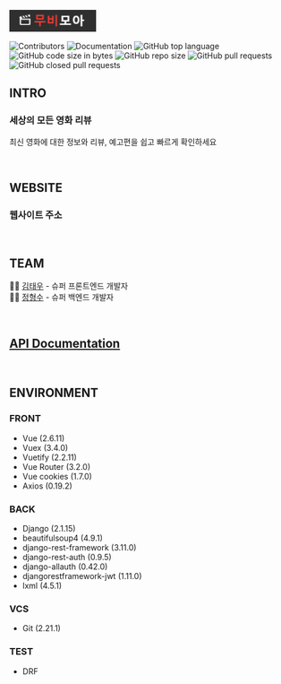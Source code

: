 ![](assets/Screen%20Shot%202020-06-16%20at%2012.45.08%20AM.png)

![Contributors](https://img.shields.io/github/contributors/kim-taewoo/movie-api-pjt)
![Documentation](https://img.shields.io/badge/documentation-yes-brightgreen.svg)
![GitHub top language](https://img.shields.io/github/languages/top/kim-taewoo/movie-api-pjt)
![GitHub code size in bytes](https://img.shields.io/github/languages/code-size/kim-taewoo/movie-api-pjt)
![GitHub repo size](https://img.shields.io/github/repo-size/kim-taewoo/movie-api-pjt)
![GitHub pull requests](https://img.shields.io/github/issues-pr/kim-taewoo/movie-api-pjt)
![GitHub closed pull requests](https://img.shields.io/github/issues-pr-closed/kim-taewoo/movie-api-pjt)


## INTRO

### 세상의 모든 영화 리뷰

최신 영화에 대한 정보와 리뷰, 예고편을 쉽고 빠르게 확인하세요

<br>

## WEBSITE

### 웹사이트 주소

<br>

## TEAM

💁‍♂️ [김태우](https://github.com/kim-taewoo) - 슈퍼 프론트엔드 개발자<br>
🙋‍♂️ [정형수](https://github.com/jngcii) - 슈퍼 백엔드 개발자<br>

<br>

## [API Documentation](api/docs/README.md)

<br>

## ENVIRONMENT
### FRONT
- Vue (2.6.11)
- Vuex (3.4.0)
- Vuetify (2.2.11)
- Vue Router (3.2.0)
- Vue cookies (1.7.0)
- Axios (0.19.2)

### BACK
- Django (2.1.15)
- beautifulsoup4 (4.9.1)
- django-rest-framework (3.11.0)
- django-rest-auth (0.9.5)
- django-allauth (0.42.0)
- djangorestframework-jwt (1.11.0)
- lxml (4.5.1)

### VCS
- Git (2.21.1)

### TEST
- DRF
